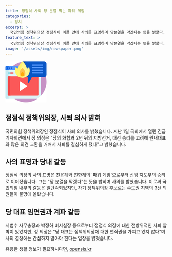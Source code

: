 ```yaml
---
title: 정점식 사퇴 당 분열 막는 파워 게임
categories:
  - 정치
excerpt: >
  국민의힘 정책위의장 정점식이 이틀 만에 사의를 표명하며 당분열을 막겠다는 뜻을 밝혔다. 지도부의 압박으로 퇴진한 것으로 보이며, 계파 갈등은 신임 지도부의 승리로 종료된 것으로 평가된다. 정 의장은 당 대표의 임면권이 없다며 불쾌함을 토로했고, 국민의힘 내 홍이 일시적으로 진정됐다. 이에 새로운 정책위의장 후보로는 김성원 의원과 송석준 의원이 물망에 오르고 있다.
feature_text: >
  국민의힘 정책위의장 정점식이 이틀 만에 사의를 표명하며 당분열을 막겠다는 뜻을 밝혔다. 지도부의 압박으로 퇴진한 것으로 보이며, 계파 갈등은 신임 지도부의 승리로 종료된 것으로 평가된다. 정 의장은 당 대표의 임면권이 없다며 불쾌함을 토로했고, 국민의힘 내 홍이 일시적으로 진정됐다. 이에 새로운 정책위의장 후보로는 김성원 의원과 송석준 의원이 물망에 오르고 있다.
image: '/assets/img/newspaper.png'
---
```


<p><img src="/assets/img/news.png" alt="rentncar 속보" /></p>

<h2>정점식 정책위의장, 사퇴 의사 밝혀</h2>

<p data-ke-size="size16">국민의힘 정책위의장인 정점식이 사퇴 의사를 밝혔습니다. 지난 1일 국회에서 열린 긴급 기자회견에서 정 의장은 "당의 화합과 2년 뒤의 지방선거, 대선 승리를 고려해 원내대표와 많은 의견 교환을 거쳐서 사퇴를 결심하게 됐다"고 밝혔습니다.</p>

<h2>사의 표명과 당내 갈등</h2>

<p data-ke-size="size16">정점식 의장의 사의 표명은 친윤계와 친한계의 '파워 게임'으로부터 신임 지도부의 승리로 이어졌습니다. 그는 "당 분열을 막겠다"는 뜻을 밝히며 사의를 밝혔습니다. 이로써 국민의힘 내부의 갈등은 일단락되었지만, 차기 정책위의장 후보로는 수도권 지역의 3선 의원들이 물망에 올랐습니다.</p>

<h2>당 대표 임면권과 계파 갈등</h2>

<p data-ke-size="size16">서범수 사무총장과 박정하 비서실장 등으로부터 정점식 의장에 대한 전방위적인 사퇴 압박이 있었지만, 정 의장은 "당 대표는 정책위의장에 대한 면직권을 가지고 있지 않다"며 사의 결정에는 간섭하지 말아야 한다는 입장을 밝혔습니다.</p>
유용한 생활 정보가 필요하시다면, <a href="https://opensis.kr" rel="dofollow">opensis.kr</a>



